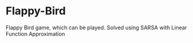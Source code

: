 # Flappy-Bird
Flappy Bird game, which can be played. Solved using SARSA with Linear Function Approximation
